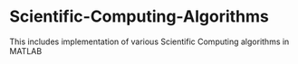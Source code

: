 # Scientific-Computing-Algorithms
This includes implementation of various Scientific Computing algorithms in MATLAB

